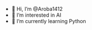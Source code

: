 - 👋 Hi, I’m @Aroba1412
- 👀 I’m interested in AI
- 🌱 I’m currently learning Python

<!---
Aroba1412/Aroba1412 is a ✨ special ✨ repository because its `README.md` (this file) appears on your GitHub profile.
You can click the Preview link to take a look at your changes.
--->
